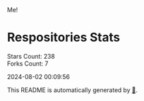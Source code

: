 Me!

# Respositories Stats
Stars Count: 238  
Forks Count: 7

2024-08-02 00:09:56  

This README is automatically generated by [🐰](https://github.com/rnitta/rnitta).
